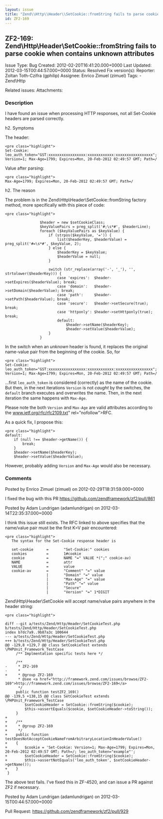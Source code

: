 ```yaml
---
layout: issue
title: "Zend\\Http\\Header\\SetCookie::fromString fails to parse cookie when contains unknown attributes"
id: ZF2-169
---
```


ZF2-169: Zend\\Http\\Header\\SetCookie::fromString fails to parse cookie when contains unknown attributes
---------------------------------------------------------------------------------------------------------

 Issue Type: Bug Created: 2012-02-20T16:41:20.000+0000 Last Updated: 2012-03-15T00:44:57.000+0000 Status: Resolved Fix version(s): 
 Reporter:  Zoltan Toth-Czifra (gphilip)  Assignee:  Enrico Zimuel (zimuel)  Tags: - Zend\\Http
 
 Related issues: 
 Attachments: 
### Description

I have found an issue when processing HTTP responses, not all Set-Cookie headers are parsed correctly.

h2. Symptoms

The header:

 
    <pre class="highlight">
    Set-Cookie: leo_auth_token="GST:xxxxxxxxxxxxxxxxx:xxxxxxxxxxxx:xxxxxxxxxxxxxxxxx"; Version=1; Max-Age=1799; Expires=Mon, 20-Feb-2012 02:49:57 GMT; Path=/


Value after parsing:

 
    <pre class="highlight">
    Max-Age=1799; Expires=Mon, 20-Feb-2012 02:49:57 GMT; Path=/


h2. The reason

The problem is in the Zend\\Http\\Header\\SetCookie::fromString factory method, more specifically with this piece of code:

 
    <pre class="highlight">
    
                    $header = new $setCookieClass;
                    $keyValuePairs = preg_split('#;\s*#', $headerLine);
                    foreach ($keyValuePairs as $keyValue) {
                        if (strpos($keyValue, '=')) {
                            list($headerKey, $headerValue) = preg_split('#=\s*#', $keyValue, 2);
                        } else {
                            $headerKey = $keyValue;
                            $headerValue = null;
                        }
    
                        switch (str_replace(array('-', '_'), '', strtolower($headerKey))) {
                            case 'expires':  $header->setExpires($headerValue); break;
                            case 'domain':   $header->setDomain($headerValue); break;
                            case 'path':     $header->setPath($headerValue); break;
                            case 'secure':   $header->setSecure(true); break;
                            case 'httponly': $header->setHttponly(true); break;
                            default:
                                $header->setName($headerKey);
                                $header->setValue($headerValue);
                        }
                    }


In the switch when an _unknown_ header is found, it replaces the original name-value pair from the beginning of the cookie. So, for

 
    <pre class="highlight">
    Set-Cookie: leo_auth_token="GST:xxxxxxxxxxxxxxxxx:xxxxxxxxxxxx:xxxxxxxxxxxxxxxxx"; Version=1; Max-Age=1799; Expires=Mon, 20-Feb-2012 02:49:57 GMT; Path=/


...first `leo_auth_token` is considered (correctly) as the name of the cookie. But then, in the next iterations `Version` is not _caught_ by the switches, the `default` branch executes and overwrites the name. Then, in the next iteration the same happens with `Max-Age`.

Please note the both `Version` and `Max-Age` are valid attributes according to the <a href="">www.ietf.org/rfc/rfc2109.txt</a>" rel="nofollow">RFC.

As a quick fix, I propose this:

 
    <pre class="highlight">
    default:
        if (null !== $header->getName()) {
            break;
        }
        $header->setName($headerKey);
        $header->setValue($headerValue);


However, probably adding `Version` and `Max-Age` would also be necessary.

 

 

### Comments

Posted by Enrico Zimuel (zimuel) on 2012-02-29T18:31:59.000+0000

I fixed the bug with this PR <https://github.com/zendframework/zf2/pull/861>

 

 

Posted by Adam Lundrigan (adamlundrigan) on 2012-03-14T22:35:37.000+0000

I think this issue still exists. The RFC linked to above specifies that the name/value pair must be the first K=V pair encountered:

 
    <pre class="highlight">
       The syntax for the Set-Cookie response header is
    
       set-cookie      =       "Set-Cookie:" cookies
       cookies         =       1#cookie
       cookie          =       NAME "=" VALUE *(";" cookie-av)
       NAME            =       attr
       VALUE           =       value
       cookie-av       =       "Comment" "=" value
                       |       "Domain" "=" value
                       |       "Max-Age" "=" value
                       |       "Path" "=" value
                       |       "Secure"
                       |       "Version" "=" 1*DIGIT


Zend\\Http\\Header\\SetCookie will accept name/value pairs anywhere in the header string:

 
    <pre class="highlight">
    
    diff --git a/tests/Zend/Http/Header/SetCookieTest.php b/tests/Zend/Http/Header/SetCookieTest.php
    index b7dc7a9..9b87a3c 100644
    --- a/tests/Zend/Http/Header/SetCookieTest.php
    +++ b/tests/Zend/Http/Header/SetCookieTest.php
    @@ -129,8 +129,7 @@ class SetCookieTest extends \PHPUnit_Framework_TestCase
         /** Implmentation specific tests here */
    
         /**
    -     * ZF2-169
    -     *
    +     * @group ZF2-169
          * @see <a href="http://framework.zend.com/issues/browse/ZF2-169">http://framework.zend.com/issues/browse/ZF2-169</a>
          */
         public function testZF2_169()
    @@ -139,5 +138,15 @@ class SetCookieTest extends \PHPUnit_Framework_TestCase
             $setCookieHeader = SetCookie::fromString($cookie);
             $this->assertEquals($cookie, $setCookieHeader->toString());
         }
    +
    +    /**
    +     * @group ZF2-169
    +     */
    +    public function testDoesNotAcceptCookieNameFromArbitraryLocationInHeaderValue()
    +    {
    +        $cookie = 'Set-Cookie: Version=1; Max-Age=1799; Expires=Mon, 20-Feb-2012 02:49:57 GMT; Path=/; leo_auth_token="example"';
    +        $setCookieHeader = SetCookie::fromString($cookie);
    +        $this->assertNotEquals('leo_auth_token', $setCookieHeader->getName());
    +    }
     }


The above test fails. I've fixed this in ZF-4520, and can issue a PR against ZF2 if necessary.

 

 

Posted by Adam Lundrigan (adamlundrigan) on 2012-03-15T00:44:57.000+0000

Pull Request: <https://github.com/zendframework/zf2/pull/929>

 

 